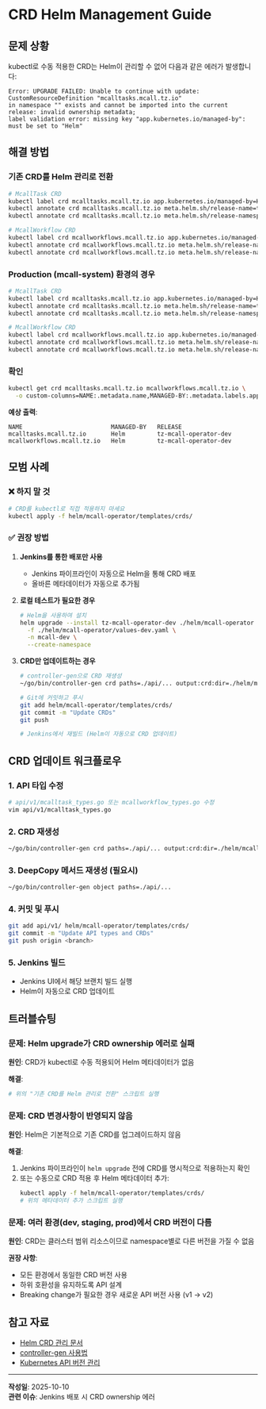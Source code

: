 # CRD Helm Management Guide

## 문제 상황

kubectl로 수동 적용한 CRD는 Helm이 관리할 수 없어 다음과 같은 에러가 발생합니다:

```
Error: UPGRADE FAILED: Unable to continue with update: CustomResourceDefinition "mcalltasks.mcall.tz.io" 
in namespace "" exists and cannot be imported into the current release: invalid ownership metadata; 
label validation error: missing key "app.kubernetes.io/managed-by": must be set to "Helm"
```

## 해결 방법

### 기존 CRD를 Helm 관리로 전환

```bash
# McallTask CRD
kubectl label crd mcalltasks.mcall.tz.io app.kubernetes.io/managed-by=Helm --overwrite
kubectl annotate crd mcalltasks.mcall.tz.io meta.helm.sh/release-name=tz-mcall-operator-dev --overwrite
kubectl annotate crd mcalltasks.mcall.tz.io meta.helm.sh/release-namespace=mcall-dev --overwrite

# McallWorkflow CRD
kubectl label crd mcallworkflows.mcall.tz.io app.kubernetes.io/managed-by=Helm --overwrite
kubectl annotate crd mcallworkflows.mcall.tz.io meta.helm.sh/release-name=tz-mcall-operator-dev --overwrite
kubectl annotate crd mcallworkflows.mcall.tz.io meta.helm.sh/release-namespace=mcall-dev --overwrite
```

### Production (mcall-system) 환경의 경우

```bash
# McallTask CRD
kubectl label crd mcalltasks.mcall.tz.io app.kubernetes.io/managed-by=Helm --overwrite
kubectl annotate crd mcalltasks.mcall.tz.io meta.helm.sh/release-name=tz-mcall-operator --overwrite
kubectl annotate crd mcalltasks.mcall.tz.io meta.helm.sh/release-namespace=mcall-system --overwrite

# McallWorkflow CRD
kubectl label crd mcallworkflows.mcall.tz.io app.kubernetes.io/managed-by=Helm --overwrite
kubectl annotate crd mcallworkflows.mcall.tz.io meta.helm.sh/release-name=tz-mcall-operator --overwrite
kubectl annotate crd mcallworkflows.mcall.tz.io meta.helm.sh/release-namespace=mcall-system --overwrite
```

### 확인

```bash
kubectl get crd mcalltasks.mcall.tz.io mcallworkflows.mcall.tz.io \
  -o custom-columns=NAME:.metadata.name,MANAGED-BY:.metadata.labels.app\\.kubernetes\\.io/managed-by,RELEASE:.metadata.annotations.meta\\.helm\\.sh/release-name
```

**예상 출력**:
```
NAME                         MANAGED-BY   RELEASE
mcalltasks.mcall.tz.io       Helm         tz-mcall-operator-dev
mcallworkflows.mcall.tz.io   Helm         tz-mcall-operator-dev
```

## 모범 사례

### ❌ 하지 말 것

```bash
# CRD를 kubectl로 직접 적용하지 마세요
kubectl apply -f helm/mcall-operator/templates/crds/
```

### ✅ 권장 방법

1. **Jenkins를 통한 배포만 사용**
   - Jenkins 파이프라인이 자동으로 Helm을 통해 CRD 배포
   - 올바른 메타데이터가 자동으로 추가됨

2. **로컬 테스트가 필요한 경우**
   ```bash
   # Helm을 사용하여 설치
   helm upgrade --install tz-mcall-operator-dev ./helm/mcall-operator \
     -f ./helm/mcall-operator/values-dev.yaml \
     -n mcall-dev \
     --create-namespace
   ```

3. **CRD만 업데이트하는 경우**
   ```bash
   # controller-gen으로 CRD 재생성
   ~/go/bin/controller-gen crd paths=./api/... output:crd:dir=./helm/mcall-operator/templates/crds
   
   # Git에 커밋하고 푸시
   git add helm/mcall-operator/templates/crds/
   git commit -m "Update CRDs"
   git push
   
   # Jenkins에서 재빌드 (Helm이 자동으로 CRD 업데이트)
   ```

## CRD 업데이트 워크플로우

### 1. API 타입 수정
```bash
# api/v1/mcalltask_types.go 또는 mcallworkflow_types.go 수정
vim api/v1/mcalltask_types.go
```

### 2. CRD 재생성
```bash
~/go/bin/controller-gen crd paths=./api/... output:crd:dir=./helm/mcall-operator/templates/crds
```

### 3. DeepCopy 메서드 재생성 (필요시)
```bash
~/go/bin/controller-gen object paths=./api/...
```

### 4. 커밋 및 푸시
```bash
git add api/v1/ helm/mcall-operator/templates/crds/
git commit -m "Update API types and CRDs"
git push origin <branch>
```

### 5. Jenkins 빌드
- Jenkins UI에서 해당 브랜치 빌드 실행
- Helm이 자동으로 CRD 업데이트

## 트러블슈팅

### 문제: Helm upgrade가 CRD ownership 에러로 실패

**원인**: CRD가 kubectl로 수동 적용되어 Helm 메타데이터가 없음

**해결**:
```bash
# 위의 "기존 CRD를 Helm 관리로 전환" 스크립트 실행
```

### 문제: CRD 변경사항이 반영되지 않음

**원인**: Helm은 기본적으로 기존 CRD를 업그레이드하지 않음

**해결**:
1. Jenkins 파이프라인이 `helm upgrade` 전에 CRD를 명시적으로 적용하는지 확인
2. 또는 수동으로 CRD 적용 후 Helm 메타데이터 추가:
   ```bash
   kubectl apply -f helm/mcall-operator/templates/crds/
   # 위의 메타데이터 추가 스크립트 실행
   ```

### 문제: 여러 환경(dev, staging, prod)에서 CRD 버전이 다름

**원인**: CRD는 클러스터 범위 리소스이므로 namespace별로 다른 버전을 가질 수 없음

**권장 사항**:
- 모든 환경에서 동일한 CRD 버전 사용
- 하위 호환성을 유지하도록 API 설계
- Breaking change가 필요한 경우 새로운 API 버전 사용 (v1 → v2)

## 참고 자료

- [Helm CRD 관리 문서](https://helm.sh/docs/chart_best_practices/custom_resource_definitions/)
- [controller-gen 사용법](https://book.kubebuilder.io/reference/controller-gen.html)
- [Kubernetes API 버전 관리](https://kubernetes.io/docs/tasks/extend-kubernetes/custom-resources/custom-resource-definition-versioning/)

---
**작성일**: 2025-10-10  
**관련 이슈**: Jenkins 배포 시 CRD ownership 에러

